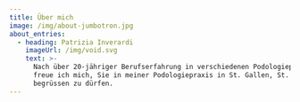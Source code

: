 ```yaml
---
title: Über mich
image: /img/about-jumbotron.jpg
about_entries:
  - heading: Patrizia Inverardi
    imageUrl: /img/void.svg
    text: >-
      Nach über 20-jähriger Berufserfahrung in verschiedenen Podologiepraxen
      freue ich mich, Sie in meiner Podologiepraxis in St. Gallen, St. Georgen
      begrüssen zu dürfen.
---
```



